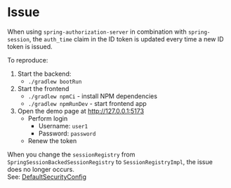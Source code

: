 # Issue

When using `spring-authorization-server` in combination with `spring-session`, the `auth_time` claim in the ID token is
updated every time a new ID token is issued.

To reproduce:
1. Start the backend:
   - `./gradlew bootRun`
2. Start the frontend
   - `./gradlew npmCi` - install NPM dependencies
   - `./gradlew npmRunDev` - start frontend app
3. Open the demo page at http://127.0.0.1:5173
   - Perform login 
      - Username: `user1`
      - Password: `password`
   - Renew the token

When you change the `sessionRegistry` from `SpringSessionBackedSessionRegistry` to `SessionRegistryImpl`, the issue does
no longer occurs. <br />
See: [DefaultSecurityConfig](src/main/java/com/example/authtimebug/config/DefaultSecurityConfig.java)
